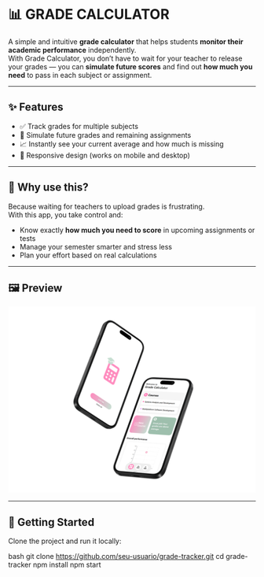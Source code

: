 # 📊 GRADE CALCULATOR

A simple and intuitive **grade calculator** that helps students **monitor their academic performance** independently.  
With Grade Calculator, you don’t have to wait for your teacher to release your grades — you can **simulate future scores** and find out **how much you need** to pass in each subject or assignment.

---

## ✨ Features

- ✅ Track grades for multiple subjects
- 🧠 Simulate future grades and remaining assignments
- 📈 Instantly see your current average and how much is missing
- 📱 Responsive design (works on mobile and desktop)

---

## 🎯 Why use this?

Because waiting for teachers to upload grades is frustrating.  
With this app, you take control and:

- Know exactly **how much you need to score** in upcoming assignments or tests
- Manage your semester smarter and stress less
- Plan your effort based on real calculations

---

## 🖼️ Preview

![App preview](./iPhone16up.png) <!-- ou link do Vercel se quiser -->

---

## 🚀 Getting Started

Clone the project and run it locally:

bash
git clone https://github.com/seu-usuario/grade-tracker.git
cd grade-tracker
npm install
npm start
